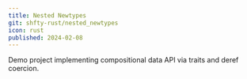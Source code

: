 ```yaml
---
title: Nested Newtypes
git: shfty-rust/nested_newtypes
icon: rust
published: 2024-02-08
---
```


Demo project implementing compositional data API via traits and deref coercion.

